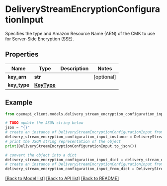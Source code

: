 # DeliveryStreamEncryptionConfigurationInput

Specifies the type and Amazon Resource Name (ARN) of the CMK to use for Server-Side Encryption (SSE). 

## Properties

Name | Type | Description | Notes
------------ | ------------- | ------------- | -------------
**key_arn** | **str** |  | [optional] 
**key_type** | [**KeyType**](KeyType.md) |  | 

## Example

```python
from openapi_client.models.delivery_stream_encryption_configuration_input import DeliveryStreamEncryptionConfigurationInput

# TODO update the JSON string below
json = "{}"
# create an instance of DeliveryStreamEncryptionConfigurationInput from a JSON string
delivery_stream_encryption_configuration_input_instance = DeliveryStreamEncryptionConfigurationInput.from_json(json)
# print the JSON string representation of the object
print(DeliveryStreamEncryptionConfigurationInput.to_json())

# convert the object into a dict
delivery_stream_encryption_configuration_input_dict = delivery_stream_encryption_configuration_input_instance.to_dict()
# create an instance of DeliveryStreamEncryptionConfigurationInput from a dict
delivery_stream_encryption_configuration_input_from_dict = DeliveryStreamEncryptionConfigurationInput.from_dict(delivery_stream_encryption_configuration_input_dict)
```
[[Back to Model list]](../README.md#documentation-for-models) [[Back to API list]](../README.md#documentation-for-api-endpoints) [[Back to README]](../README.md)


